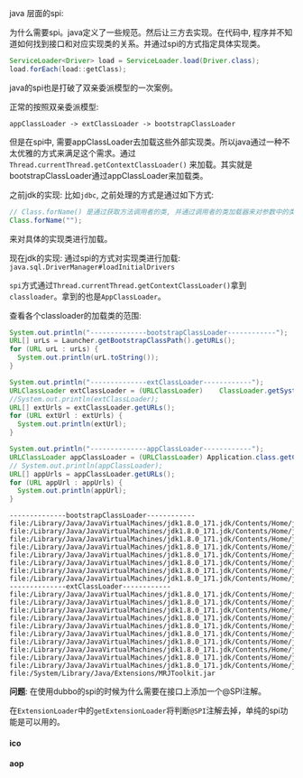 java 层面的spi: 

为什么需要spi。java定义了一些规范。然后让三方去实现。在代码中, 程序并不知道如何找到接口和对应实现类的关系。并通过spi的方式指定具体实现类。

```java
ServiceLoader<Driver> load = ServiceLoader.load(Driver.class);
load.forEach(load::getClass);
```

java的spi也是打破了双亲委派模型的一次案例。

正常的按照双亲委派模型: 

`appClassLoader -> extClassLoader -> bootstrapClassLoader`

但是在spi中, 需要appClassLoader去加载这些外部实现类。所以java通过一种不太优雅的方式来满足这个需求。通过`Thread.currentThread.getContextClassLoader()` 来加载。其实就是bootstrapClassLoader通过appClassLoader来加载类。

之前jdk的实现: 比如`jdbc`, 之前处理的方式是通过如下方式: 

```java
// Class.forName() 是通过获取方法调用者的类, 并通过调用者的类加载器来对参数中的类进行加载
Class.forName("");
```

来对具体的实现类进行加载。

现在jdk的实现: 通过spi的方式对实现类进行加载: `java.sql.DriverManager#loadInitialDrivers`

`spi`方式通过`Thread.currentThread.getContextClassLoader()`拿到`classloader`。拿到的也是`AppClassLoader`。

查看各个classloader的加载类的范围: 

```java
System.out.println("--------------bootstrapClassLoader------------");
URL[] urLs = Launcher.getBootstrapClassPath().getURLs();
for (URL urL : urLs) {
  System.out.println(urL.toString());
}

System.out.println("--------------extClassLoader------------");
URLClassLoader extClassLoader = (URLClassLoader) 	ClassLoader.getSystemClassLoader().getParent();
//System.out.println(extClassLoader);
URL[] extUrls = extClassLoader.getURLs();
for (URL extUrl : extUrls) {
  System.out.println(extUrl);
}

System.out.println("--------------appClassLoader------------");
URLClassLoader appClassLoader = (URLClassLoader) Application.class.getClassLoader();
// System.out.println(appClassLoader);
URL[] appUrls = appClassLoader.getURLs();
for (URL appUrl : appUrls) {
  System.out.println(appUrl);
}
```

```
--------------bootstrapClassLoader------------
file:/Library/Java/JavaVirtualMachines/jdk1.8.0_171.jdk/Contents/Home/jre/lib/resources.jar
file:/Library/Java/JavaVirtualMachines/jdk1.8.0_171.jdk/Contents/Home/jre/lib/rt.jar
file:/Library/Java/JavaVirtualMachines/jdk1.8.0_171.jdk/Contents/Home/jre/lib/sunrsasign.jar
file:/Library/Java/JavaVirtualMachines/jdk1.8.0_171.jdk/Contents/Home/jre/lib/jsse.jar
file:/Library/Java/JavaVirtualMachines/jdk1.8.0_171.jdk/Contents/Home/jre/lib/jce.jar
file:/Library/Java/JavaVirtualMachines/jdk1.8.0_171.jdk/Contents/Home/jre/lib/charsets.jar
file:/Library/Java/JavaVirtualMachines/jdk1.8.0_171.jdk/Contents/Home/jre/lib/jfr.jar
file:/Library/Java/JavaVirtualMachines/jdk1.8.0_171.jdk/Contents/Home/jre/classes
--------------extClassLoader------------
file:/Library/Java/JavaVirtualMachines/jdk1.8.0_171.jdk/Contents/Home/jre/lib/ext/sunec.jar
file:/Library/Java/JavaVirtualMachines/jdk1.8.0_171.jdk/Contents/Home/jre/lib/ext/nashorn.jar
file:/Library/Java/JavaVirtualMachines/jdk1.8.0_171.jdk/Contents/Home/jre/lib/ext/cldrdata.jar
file:/Library/Java/JavaVirtualMachines/jdk1.8.0_171.jdk/Contents/Home/jre/lib/ext/jfxrt.jar
file:/Library/Java/JavaVirtualMachines/jdk1.8.0_171.jdk/Contents/Home/jre/lib/ext/dnsns.jar
file:/Library/Java/JavaVirtualMachines/jdk1.8.0_171.jdk/Contents/Home/jre/lib/ext/localedata.jar
file:/Library/Java/JavaVirtualMachines/jdk1.8.0_171.jdk/Contents/Home/jre/lib/ext/sunjce_provider.jar
file:/Library/Java/JavaVirtualMachines/jdk1.8.0_171.jdk/Contents/Home/jre/lib/ext/sunpkcs11.jar
file:/Library/Java/JavaVirtualMachines/jdk1.8.0_171.jdk/Contents/Home/jre/lib/ext/jaccess.jar
file:/Library/Java/JavaVirtualMachines/jdk1.8.0_171.jdk/Contents/Home/jre/lib/ext/zipfs.jar
file:/System/Library/Java/Extensions/MRJToolkit.jar
```

**问题**: 在使用dubbo的spi的时候为什么需要在接口上添加一个@SPI注解。

在`ExtensionLoader`中的`getExtensionLoader`将判断`@SPI`注解去掉，单纯的spi功能是可以用的。

#### ico

#### aop

